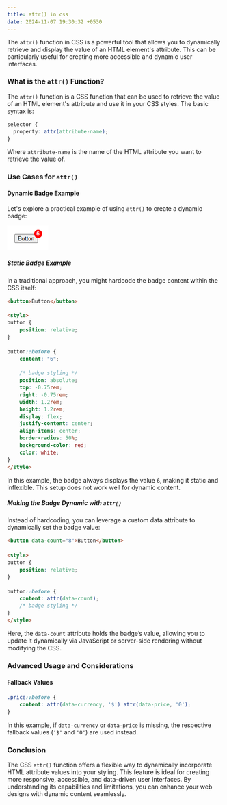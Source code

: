 ```yaml
---
title: attr() in css
date: 2024-11-07 19:30:32 +0530
---
```

The `attr()` function in CSS is a powerful tool that allows you to dynamically retrieve and display the value of an HTML element's attribute. This can be particularly useful for creating more accessible and dynamic user interfaces.

### What is the `attr()` Function?

The `attr()` function is a CSS function that can be used to retrieve the value of an HTML element's attribute and use it in your CSS styles. The basic syntax is:

```css
selector {
  property: attr(attribute-name);
}
```

Where `attribute-name` is the name of the HTML attribute you want to retrieve the value of.

### Use Cases for `attr()`

#### Dynamic Badge Example

Let's explore a practical example of using `attr()` to create a dynamic badge: 

![button-badge.png](./assets/button-badge.png)

##### Static Badge Example
In a traditional approach, you might hardcode the badge content within the CSS itself:

```html
<button>Button</button>

<style>
button {
	position: relative;
}

button::before {
	content: "6";

	/* badge styling */
	position: absolute;
	top: -0.75rem;
	right: -0.75rem;
	width: 1.2rem;
	height: 1.2rem;
	display: flex;
	justify-content: center;
	align-items: center;
	border-radius: 50%;
	background-color: red;
	color: white;
}
</style>
```

In this example, the badge always displays the value `6`, making it static and inflexible. This setup does not work well for dynamic content.

##### Making the Badge Dynamic with `attr()`
Instead of hardcoding, you can leverage a custom data attribute to dynamically set the badge value:

```html
<button data-count="8">Button</button>

<style>
button {
	position: relative;
}

button::before {
	content: attr(data-count);
	/* badge styling */
}
</style>
```

Here, the `data-count` attribute holds the badge’s value, allowing you to update it dynamically via JavaScript or server-side rendering without modifying the CSS.

### Advanced Usage and Considerations
#### Fallback Values

```css
.price::before {
    content: attr(data-currency, '$') attr(data-price, '0');
}
```

In this example, if `data-currency` or `data-price` is missing, the respective fallback values (`'$'` and `'0'`) are used instead.

### Conclusion

The CSS `attr()` function offers a flexible way to dynamically incorporate HTML attribute values into your styling. This feature is ideal for creating more responsive, accessible, and data-driven user interfaces. By understanding its capabilities and limitations, you can enhance your web designs with dynamic content seamlessly.